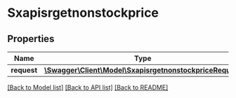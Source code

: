 # Sxapisrgetnonstockprice

## Properties
Name | Type | Description | Notes
------------ | ------------- | ------------- | -------------
**request** | [**\Swagger\Client\Model\SxapisrgetnonstockpriceRequest**](SxapisrgetnonstockpriceRequest.md) |  | [optional] 

[[Back to Model list]](../README.md#documentation-for-models) [[Back to API list]](../README.md#documentation-for-api-endpoints) [[Back to README]](../README.md)


